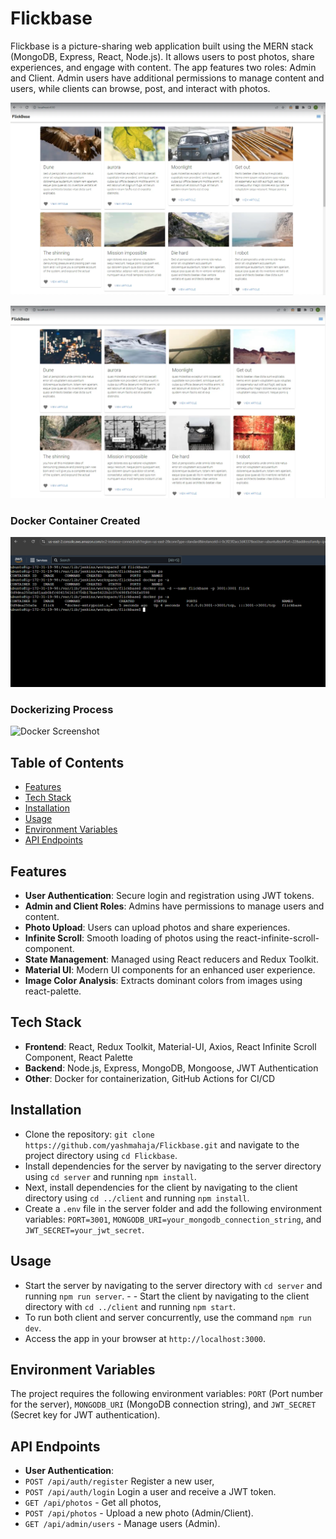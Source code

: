 # Flickbase

Flickbase is a picture-sharing web application built using the MERN stack (MongoDB, Express, React, Node.js). It allows users to post photos, share experiences, and engage with content. The app features two roles: Admin and Client. Admin users have additional permissions to manage content and users, while clients can browse, post, and interact with photos.

![Flickbase Screenshot](client/assets/photo.png)

![Flickbase Screenshot](client/assets/photo2.png)

### Docker Container Created

![Docker Screenshot](client/assets/docker.png)

### Dockerizing Process

![Docker Screenshot](client/assets/dockerize.gif)

## Table of Contents

- [Features](#features)
- [Tech Stack](#tech-stack)
- [Installation](#installation)
- [Usage](#usage)
- [Environment Variables](#environment-variables)
- [API Endpoints](#api-endpoints)


## Features

- **User Authentication**: Secure login and registration using JWT tokens.
- **Admin and Client Roles**: Admins have permissions to manage users and content.
- **Photo Upload**: Users can upload photos and share experiences.
- **Infinite Scroll**: Smooth loading of photos using the react-infinite-scroll-component.
- **State Management**: Managed using React reducers and Redux Toolkit.
- **Material UI**: Modern UI components for an enhanced user experience.
- **Image Color Analysis**: Extracts dominant colors from images using react-palette.

## Tech Stack

- **Frontend**: React, Redux Toolkit, Material-UI, Axios, React Infinite Scroll Component, React Palette
- **Backend**: Node.js, Express, MongoDB, Mongoose, JWT Authentication
- **Other**: Docker for containerization, GitHub Actions for CI/CD

## Installation

- Clone the repository: `git clone https://github.com/yashmahaja/Flickbase.git` and navigate to the        project directory using `cd Flickbase`. 
- Install dependencies for the server by navigating to the server directory using `cd server` and running `npm install`. 
- Next, install dependencies for the client by navigating to the client directory using `cd ../client` and running `npm install`. 
- Create a `.env` file in the server folder and add the following environment variables: `PORT=3001`, `MONGODB_URI=your_mongodb_connection_string`, and `JWT_SECRET=your_jwt_secret`.

## Usage

- Start the server by navigating to the server directory with `cd server` and running `npm run server`. - - Start the client by navigating to the client directory with `cd ../client` and running `npm start`. 
- To run both client and server concurrently, use the command `npm run dev`.
- Access the app in your browser at `http://localhost:3000`.

## Environment Variables

The project requires the following environment variables: `PORT` (Port number for the server), `MONGODB_URI` (MongoDB connection string), and `JWT_SECRET` (Secret key for JWT authentication).

## API Endpoints

- **User Authentication**: 
- `POST /api/auth/register` Register a new user, 
- `POST /api/auth/login` Login a user and receive a JWT token.
- `GET /api/photos` - Get all photos,
- `POST /api/photos` - Upload a new photo (Admin/Client).
- `GET /api/admin/users` - Manage users (Admin).

